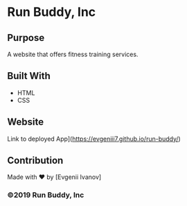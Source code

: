 # Run Buddy, Inc

## Purpose
A website that offers fitness training services. 

## Built With
* HTML
* CSS

## Website
Link to deployed App](https://evgeniii7.github.io/run-buddy/)

## Contribution
Made with ❤️ by [Evgenii Ivanov]

### ©️2019 Run Buddy, Inc 
